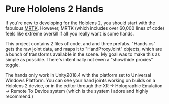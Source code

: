 # Pure Hololens 2 Hands
If you're new to developing for the Hololens 2, you should start with the fabulous [MRTK](https://github.com/Microsoft/MixedRealityToolkit-Unity). However, MRTK (which includes over 60,000 lines of code) feels like extreme overkill if all you really want is some hands.

This project contains 2 files of code, and and three prefabs. "Hands.cs" gets the raw joint data, and maps it to "HandProxyJoint" objects, which are a bunch of transforms available in the scene. My goal was to make this as simple as possible. There's intentinally not even a "show/hide proxies" toggle. 

The hands only work in Unity2018.4 with the platform set to Universal Windows Platform. You can see your hand joints working on builds on a Hololens 2 device, or in the editor through the XR -> Holographic Emulation -> Remote To Device system (which is the system I adore and highly recommend.)
